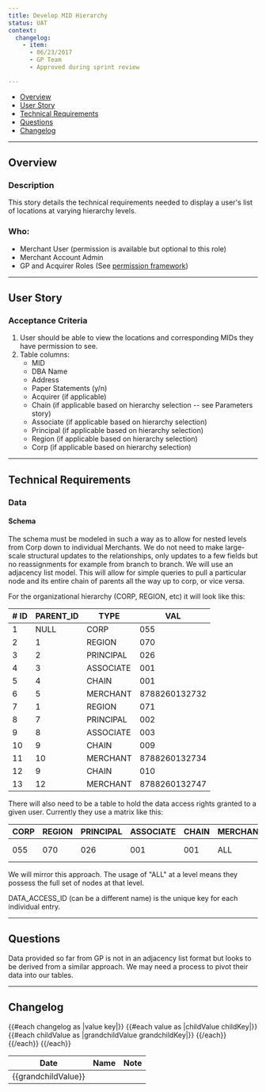 ```yaml
---
title: Develop MID Hierarchy
status: UAT
context:
  changelog:
    - item:
      - 06/23/2017
      - GP Team
      - Approved during sprint review

---
```


- [Overview](#overview)
- [User Story](#story)
- [Technical Requirements](#tech)
- [Questions](#questions)
- [Changelog](#changelog)

---

## Overview <a name="overview"></a>

### Description
This story details the technical requirements needed to display a user's list of locations at varying hierarchy levels.


### Who:
- Merchant User (permission is available but optional to this role)
- Merchant Account Admin
- GP and Acquirer Roles (See [permission framework](/docs/files/PermissionsFramework20170913.html))

---

## User Story <a name="story"></a>

### Acceptance Criteria
1. User should be able to view the locations and corresponding MIDs they have permission to see.
2. Table columns:
	- MID
	- DBA Name
	- Address
	- Paper Statements (y/n)
	- Acquirer (if applicable)
	- Chain (if applicable based on hierarchy selection -- see Parameters story)
	- Associate (if applicable based on hierarchy selection)
	- Principal (if applicable based on hierarchy selection)
	- Region (if applicable based on hierarchy selection)
	- Corp (if applicable based on hierarchy selection)

---

## Technical Requirements <a name="tech"></a>

### Data

#### Schema
The schema must be modeled in such a way as to allow for nested levels from Corp down to individual Merchants. We do not need to make large-scale structural updates to the relationships, only updates to a few fields but no reassignments for example from branch to branch. We will use an adjacency list model. This will allow for simple queries to pull a particular node and its entire chain of parents all the way up to corp, or vice versa.

For the organizational hierarchy (CORP, REGION, etc) it will look like this:

| # ID | PARENT_ID | TYPE      | VAL           |
|------|-----------|-----------|---------------|
| 1    | NULL      | CORP      | 055           |
| 2    | 1         | REGION    | 070           |
| 3    | 2         | PRINCIPAL | 026           |
| 4    | 3         | ASSOCIATE | 001           |
| 5    | 4         | CHAIN     | 001           |
| 6    | 5         | MERCHANT  | 8788260132732 |
| 7    | 1         | REGION    | 071           |
| 8    | 7         | PRINCIPAL | 002           |
| 9    | 8         | ASSOCIATE | 003           |
| 10   | 9         | CHAIN     | 009           |
| 11   | 10        | MERCHANT  | 8788260132734 |
| 12   | 9         | CHAIN     | 010           |
| 13   | 12        | MERCHANT  | 8788260132747 |

There will also need to be a table to hold the data access rights granted to a given user. Currently they use a matrix like this:

| CORP | REGION | PRINCIPAL | ASSOCIATE | CHAIN | MERCHANT | ADD_DATE  | ADD_USER | UPDATE_DATE | UPDATE_USER | COMMENTS       | DATA_ACCESS_ID |
|------|--------|-----------|-----------|-------|----------|-----------|----------|-------------|-------------|----------------|----------------|
| 055   | 070     | 026     | 001       | 001   | ALL      | 10-Jan-10 | 1        | 01/01/2017  | 2           | GAA Conversion | 1234567        |

We will mirror this approach. The usage of "ALL" at a level means they possess the full set of nodes at that level.

DATA_ACCESS_ID (can be a different name) is the unique key for each individual entry.

---

## Questions <a name="questions"></a>

Data provided so far from GP is not in an adjacency list format but looks to be derived from a similar approach. We may need a process to pivot their data into our tables.


---

## Changelog <a name="changelog"></a>

<table>
<thead>
<th>Date</th>
<th>Name</th>
<th>Note</th>
</thead>

<tbody>
{{#each changelog as |value key|}}
{{#each value as |childValue childKey|}}
	<tr>
	{{#each childValue as |grandchildValue grandchildKey|}}
		<td>{{grandchildValue}}</td>
	{{/each}}		
	</tr>
{{/each}}
{{/each}}
</tbody>
</table>
